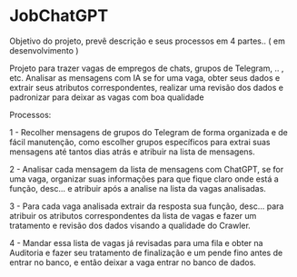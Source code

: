 # JobChatGPT

 Objetivo do projeto, prevê descrição e seus processos em 4 partes.. ( em desenvolvimento )
 
Projeto para trazer vagas de empregos de chats, grupos de Telegram, .. , etc. Analisar as mensagens com IA se for uma vaga, obter seus dados e extrair seus atributos correspondentes, realizar uma revisão dos dados e padronizar para deixar as vagas com boa qualidade

Processos:

1 - Recolher mensagens de grupos do Telegram de forma organizada e de fácil manutenção, como escolher grupos específicos para extrai suas mensagens até tantos dias atrás e atribuir na lista de mensagens.

2 - Analisar cada mensagem da lista de mensagens com ChatGPT, se for uma vaga, organizar suas informações para que fique claro onde está a função, desc... e atribuir após a analise na lista da vagas analisadas.

3 - Para cada vaga analisada extrair da resposta sua função, desc... para atribuir os atributos correspondentes da lista de vagas e fazer um tratamento e revisão dos dados visando a qualidade do Crawler.

4 - Mandar essa lista de vagas já revisadas para uma fila e obter na Auditoria e fazer seu tratamento de finalização e um pende fino antes de entrar no banco, e então deixar a vaga entrar no banco de dados.
